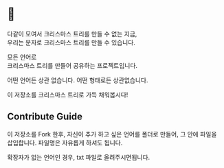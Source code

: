 # 🎄 

다같이 모여서 크리스마스 트리를 만들 수 없는 지금,  
우리는 문자로 크리스마스 트리를 만들 수 있습니다.  

모든 언어로  
크리스마스 트리를 만들어 공유하는 프로젝트입니다.

어떤 언어든 상관 없습니다. 
어떤 형태로든 상관없습니다.

이 저장소를 크리스마스 트리로 가득 채워봅시다!


## Contribute Guide

이 저장소를 Fork 한후, 자신이 추가 하고 싶은 언어를 폴더로 만들어,
그 안에 파일을 삽입합니다. 
파일명은 자유롭게 하셔도 됩니다.

확장자가 없는 언어인 경우, txt 파일로 올려주시면됩니다.
